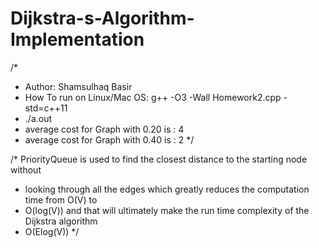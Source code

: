 # Dijkstra-s-Algorithm-Implementation

/* 
 * Author: Shamsulhaq Basir
 * How To run on Linux/Mac OS: g++ -O3 -Wall Homework2.cpp -std=c++11
 * ./a.out
 * average cost for Graph with 0.20 is : 4
 * average cost for Graph with 0.40 is : 2
 */

/* PriorityQueue is used to find the closest distance to the starting node without 
 * looking through all the edges which greatly reduces the computation time from O(V) to 
 * O(log(V)) and that will ultimately make the run time complexity of the Dijkstra algorithm
 * O(Elog(V))
 */
